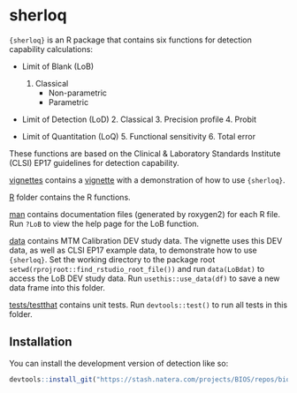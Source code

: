 
# sherloq

<!-- badges: start -->
<!-- badges: end -->

`{sherloq}` is an R package that contains six functions for detection capability calculations:

- Limit of Blank (LoB)
    1. Classical
        - Non-parametric
        - Parametric  

- Limit of Detection (LoD)
    2. Classical
    3. Precision profile
    4. Probit  

- Limit of Quantitation (LoQ)
    5. Functional sensitivity
    6. Total error


These functions are based on the Clinical & Laboratory Standards Institute (CLSI) EP17 guidelines for detection capability.



[vignettes](vignettes) contains a [vignette](vignettes/sherloq_demo.html) with a demonstration of how to use `{sherloq}`.

[R](R) folder contains the R functions.

[man](man) contains documentation files (generated by roxygen2) for each R file. Run `?LoB` to view the help page for the LoB function.

[data](data) contains MTM Calibration DEV study data. The vignette uses this DEV data, as well as CLSI EP17 example data, to demonstrate how to use `{sherloq}`. Set the working directory to the package root `setwd(rprojroot::find_rstudio_root_file())` and run `data(LoBdat)` to access the LoB DEV study data. Run `usethis::use_data(df)` to save a new data frame into this folder.

[tests/testthat](test/testthat) contains unit tests. Run `devtools::test()` to run all tests in this folder.




## Installation

You can install the development version of detection like so:

``` r
devtools::install_git("https://stash.natera.com/projects/BIOS/repos/biostatistics_detection_capability.git")



